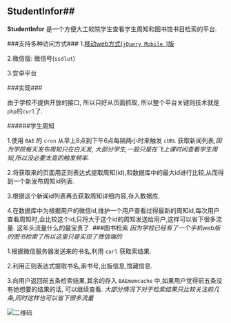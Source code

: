 ## StudentInfor##

**StudentInfor** 是一个方便大工软院学生查看学生周知和图书馆书目检索的平台.

###支持多种访问方式###
1.[移动web方式(`jQuery Mobile `)版](http://ssdlut.duapp.com)

2.微信版: 微信号(`ssdlut`)

3.安卓平台

###实现###

由于学校不提供开放的接口, 所以只好从页面抓取, 所以整个平台关键则技术就是`php`的`curl`了.

######学生周知

1.使用 `BAE` 的 `cron` 从早上8点到下午6点每隔两小时来触发 `cURL` 获取新闻列表,*因为学院每天发布周知只在白天发, 大部分学生,一般只是在飞上课时间查看学生周知,所以没必要太高的触发频率.*

2.将获取来的页面用正则表达式提取周知(id),和数据库中的最大id进行比较,从而得到一个新发布周知id列表.

3.根据这个新闻id列表再去获取周知详细内容,存入数据库.

4.在数据库中为根据用户的微信id,维护一个用户查看过得最新的周知id,每次用户查看周知时,会比较这个id,只将大于这个id的周知发送给用户,这样可以省下很多流量. 这年头流量什么的最宝贵了.
###图书检索
*因为学校已经有了一个手机web版的图书检索了所以这里只是实现了微信端的*

1.根据微信服务器发送来的书名,利用 `curl` 获取索结果.

2.利用正则表达式提取书名,索书号,出版信息,馆藏信息.

3.向用户返回前五条检索结果,其余的存入 `BAEmemcache` 中,如果用户觉得前五条没有她想要的结果的话, 可以继续查看. *大部分情况下对于检索结果只比较关注前几条,同时这样也可以省下很多流量*


![二维码](https://raw.github.com/yiye/studentinfor/2afeb0d5f1643611a81ac71465a23af378c7c6bb/qrcode_for_gh_3511c58f03a1_430.jpg)
